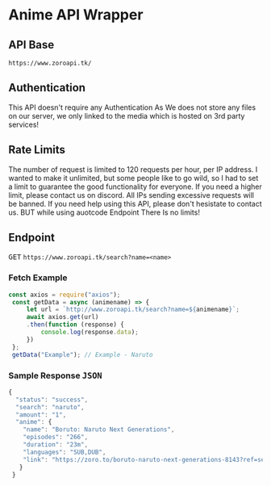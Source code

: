 # Anime API Wrapper

## API Base

`https://www.zoroapi.tk/`

## Authentication
This API doesn't require any Authentication As We does not store any files on our server,
we only linked to the media which is hosted on 3rd party services!

## Rate Limits
The number of request is limited to 120 requests per hour, per IP address. I wanted to make it unlimited, but some people like to go wild, so I had to set a limit to guarantee the good functionality for everyone. If you need a higher limit, please contact us on discord. All IPs sending excessive requests will be banned.
If you need help using this API, please don't hesistate to contact us. BUT while using auotcode Endpoint There Is no limits!

<h2>Endpoint</h2>

<kbd>GET</kbd> `https://www.zoroapi.tk/search?name=<name>`

<h3>Fetch Example</h3>

```js
const axios = require("axios");
 const getData = async (animename) => {
     let url = `http://www.zoroapi.tk/search?name=${animename}`;
     await axios.get(url)
     .then(function (response) {
         console.log(response.data);
     })
 };
 getData("Example"); // Example - Naruto
 ```
 
<h3>Sample Response <kbd>JSON</kbd></h3>

```js
{
  "status": "success",
  "search": "naruto",
  "amount": "1",
  "anime": {
    "name": "Boruto: Naruto Next Generations",
    "episodes": "266",
    "duration": "23m",
    "languages": "SUB,DUB",
    "link": "https://zoro.to/boruto-naruto-next-generations-8143?ref=search"
   }
 }
```
